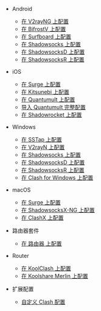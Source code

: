* Android

  * [在 V2rayNG 上配置](Android/V2rayNG.md)
  * [在 BifrostV 上配置](Android/BifrostV.md)
  * [在 Surfboard 上配置](Android/Surfboard.md)
  * [在 Shadowsocks 上配置](Android/Shadowsocks.md)
  * [在 ShadowsocksD 上配置](Android/ShadowsocksD.md)
  * [在 ShadowsocksR 上配置](Android/ShadowsocksR.md)

* iOS

  * [在 Surge 上配置](iOS/Surge.md)
  * [在 Kitsunebi 上配置](iOS/Kitsunebi.md)
  * [在 Quantumult 上配置](iOS/Quantumult_sub.md)
  * [导入 Quantumult 完整配置](iOS/Quantumult_conf.md)
  * [在 Shadowrocket 上配置](iOS/Shadowrocket.md)

* Windows

  * [在 SSTap 上配置](Windows/SSTap.md)
  * [在 V2rayN 上配置](Windows/V2rayN.md)
  * [在 Shadowsocks 上配置](Windows/Shadowsocks.md)
  * [在 ShadowsocksD 上配置](Windows/ShadowsocksD.md)
  * [在 ShadowsocksR 上配置](Windows/ShadowsocksR.md)
  * [在 Clash for Windows 上配置](Windows/Clash-for-Windows.md)

* macOS

  * [在 Surge 上配置](macOS/Surge.md)
  * [在 ShadowsocksX-NG 上配置](iOS/ShadowsocksX-NG.md)
  * [在 ClashX 上配置](macOS/ClashX.md)

* 路由器套件

  * [在 路由器 上配置](Luyou/luyou.md)
  
* Router

  * [在 KoolClash 上配置](Router/KoolClash.md)
  * [在 Koolshare Merlin 上配置](Router/Merlin.md)

* 扩展配置

  * [自定义 Clash 配置](Advanced/Clash.md)
